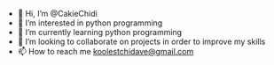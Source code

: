- 👋 Hi, I’m @CakieChidi
- 👀 I’m interested in python programming
- 🌱 I’m currently learning python programming
- 💞️ I’m looking to collaborate on projects in order to improve my skills
- 📫 How to reach me koolestchidave@gmail.com

<!---
CakieChidi/CakieChidi is a ✨ special ✨ repository because its `README.md` (this file) appears on your GitHub profile.
You can click the Preview link to take a look at your changes.
--->
